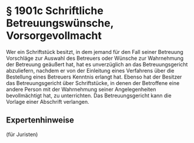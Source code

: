 # § 1901c Schriftliche Betreuungswünsche, Vorsorgevollmacht
Wer ein Schriftstück besitzt, in dem jemand für den Fall seiner Betreuung Vorschläge zur Auswahl des Betreuers oder Wünsche zur Wahrnehmung der Betreuung geäußert hat, hat es unverzüglich an das Betreuungsgericht abzuliefern, nachdem er von der Einleitung eines Verfahrens über die Bestellung eines Betreuers Kenntnis erlangt hat. Ebenso hat der Besitzer das Betreuungsgericht über Schriftstücke, in denen der Betroffene eine andere Person mit der Wahrnehmung seiner Angelegenheiten bevollmächtigt hat, zu unterrichten. Das Betreuungsgericht kann die Vorlage einer Abschrift verlangen.
## Expertenhinweise
(für Juristen)
